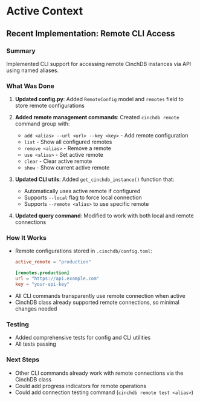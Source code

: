 # Active Context

## Recent Implementation: Remote CLI Access

### Summary
Implemented CLI support for accessing remote CinchDB instances via API using named aliases.

### What Was Done
1. **Updated config.py**: Added `RemoteConfig` model and `remotes` field to store remote configurations
2. **Added remote management commands**: Created `cinchdb remote` command group with:
   - `add <alias> --url <url> --key <key>` - Add remote configuration
   - `list` - Show all configured remotes
   - `remove <alias>` - Remove a remote
   - `use <alias>` - Set active remote
   - `clear` - Clear active remote
   - `show` - Show current active remote

3. **Updated CLI utils**: Added `get_cinchdb_instance()` function that:
   - Automatically uses active remote if configured
   - Supports `--local` flag to force local connection
   - Supports `--remote <alias>` to use specific remote

4. **Updated query command**: Modified to work with both local and remote connections

### How It Works
- Remote configurations stored in `.cinchdb/config.toml`:
  ```toml
  active_remote = "production"
  
  [remotes.production]
  url = "https://api.example.com"
  key = "your-api-key"
  ```
- All CLI commands transparently use remote connection when active
- CinchDB class already supported remote connections, so minimal changes needed

### Testing
- Added comprehensive tests for config and CLI utilities
- All tests passing

### Next Steps
- Other CLI commands already work with remote connections via the CinchDB class
- Could add progress indicators for remote operations
- Could add connection testing command (`cinchdb remote test <alias>`)